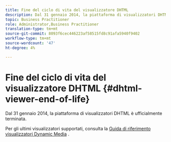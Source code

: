```yaml
---
title: Fine del ciclo di vita del visualizzatore DHTML
description: Dal 31 gennaio 2014, la piattaforma di visualizzatori DHTML è ufficialmente terminata.
topic: Business Practitioner
role: Administrator,Business Practitioner
translation-type: tm+mt
source-git-commit: 8093f6cec446223af58515fd8c91afa5940f9402
workflow-type: tm+mt
source-wordcount: '47'
ht-degree: 4%

---
```



# Fine del ciclo di vita del visualizzatore DHTML {#dhtml-viewer-end-of-life}

Dal 31 gennaio 2014, la piattaforma di visualizzatori DHTML è ufficialmente terminata.

Per gli ultimi visualizzatori supportati, consulta la [Guida di riferimento visualizzatori Dynamic Media](https://experienceleague.adobe.com/docs/dynamic-media-developer-resources/library/home.html) .